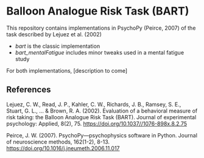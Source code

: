 # Balloon Analogue Risk Task (BART)

This repository contains implementations in PsychoPy (Peirce, 2007) of the task described by Lejuez et al. (2002)
- _bart_ is the classic implementation
- _bart_mentalFatigue_ includes minor tweaks used in a mental fatigue study

For both implementations, [description to come]



## References
Lejuez, C. W., Read, J. P., Kahler, C. W., Richards, J. B., Ramsey, S. E., Stuart, G. L., ... & Brown, R. A. (2002). Evaluation of a behavioral measure of risk taking: the Balloon Analogue Risk Task (BART). Journal of experimental psychology: Applied, 8(2), 75. https://doi.org/10.1037//1076-898x.8.2.75

Peirce, J. W. (2007). PsychoPy—psychophysics software in Python. Journal of neuroscience methods, 162(1-2), 8-13. https://doi.org/10.1016/j.jneumeth.2006.11.017
